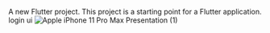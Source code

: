A new Flutter project.
This project is a starting point for a Flutter application.
login ui
![Apple iPhone 11 Pro Max Presentation (1)](https://user-images.githubusercontent.com/112031810/187052257-56da13f3-6df3-4d82-915c-c053f3f66a8d.png)

